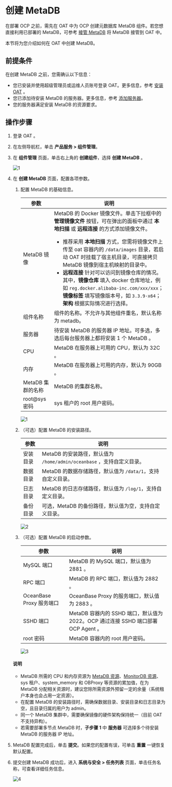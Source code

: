 # 创建 MetaDB

在部署 OCP 之前，需先在 OAT 中为 OCP 创建元数据库 MetaDB 组件。若您想直接利用已部署的 MetaDB，可参考 [接管 MetaDB](https://www.oceanbase.com/docs/enterprise-oat-doc-cn-10000000001092554) 将 MetaDB 接管到 OAT 中。

本节将为您介绍如何在 OAT 中创建 MetaDB。

## 前提条件

在创建 MetaDB 之前，您需确认以下信息：

* 您已安装并使用超级管理员或运维人员账号登录 OAT。更多信息，参考 [安装 OAT](../../../200.prepare-the-deployment-environment/100.install-oat.md) 。
* 您已添加待安装 MetaDB 的服务器。更多信息，参考 [添加服务器](../../../200.prepare-the-deployment-environment/200.standardized-host.md)。
* 您的服务器满足安装 MetaDB 的资源要求。

## 操作步骤

1. 登录 OAT 。

2. 在左侧导航栏，单击 **产品服务 > 组件管理**。

3. 在 **组件管理** 页面，单击右上角的 **创建组件**，选择 **创建 MetaDB** 。

     ![1](https://obbusiness-private.oss-cn-shanghai.aliyuncs.com/doc/img/ocp/401/%E5%88%9B%E5%BB%BAmetadb1.png)

4. 在 **创建 MetaDB** 页面，配置各项参数。

   1. 配置 MetaDB 的基础信息。

        |   参数   |   说明   |
        |--------|---------|
        |   MetaDB 镜像   |   MetaDB 的 Docker 镜像文件。单击下拉框中的 **管理镜像文件** 按钮，可在弹出的面板中通过 **本地扫描** 或 **远程连接** 的方式添加镜像文件。<ul><li>推荐采用 **本地扫描** 方式，您需将镜像文件上传至 oat 容器内的 `/data/images` 目录，若启动 OAT 时挂载了宿主机目录，可直接拷贝 MetaDB 镜像到宿主机映射的目录中。</li><li>**远程连接** 针对可以访问到镜像仓库的情况。其中，**镜像仓库** 填入 docker 仓库地址，例如 `reg.docker.alibaba-inc.com/xxx/xxx`；**镜像标签** 填写镜像版本号，如 `3.3.9-x64`；**架构** 根据实际情况进行选择。</li></ul>   |
        |   组件名称   |   组件的名称。不允许与其他组件重名，默认名称为 metadb。   |
        |   服务器   |   待安装 MetaDB 的服务器 IP 地址。可多选，多选后每台服务器上都将安装 1 个 MetaDB 。   |
        |   CPU   |   MetaDB 在服务器上可用的 CPU，默认为 32C 。  |
        |   内存   |   MetaDB 在服务器上可用的内存，默认为 90GB 。   |
        |   MetaDB 集群的名称   |   MetaDB 的集群名称。   |
        |   root@sys 密码   |   sys 租户的 root 用户密码。  |

        ![1](https://obbusiness-private.oss-cn-shanghai.aliyuncs.com/doc/img/ocp/401/metadb%E5%9F%BA%E7%A1%80%E9%85%8D%E7%BD%AE1.png)

   2. （可选）配置 MetaDB 的安装路径。

        |   参数   |   说明   |
        |--------|---------|
        |   安装目录   |   MetaDB 的安装路径，默认值为 `/home/admin/oceanbase` ，支持自定义目录。 |
        |   数据目录   |   MetaDB 的数据存储路径，默认值为 `/data/1`，支持自定义目录。   |
        |   日志目录   |   MetaDB 的日志存储路径，默认值为 `/log/1`，支持自定义目录。   |
        |   备份目录  |   可选，MetaDB 的备份路径，默认值为空，支持自定义目录。   |

        ![2](https://obbusiness-private.oss-cn-shanghai.aliyuncs.com/doc/img/ocp/401/metadb%E5%AE%89%E8%A3%85%E8%B7%AF%E5%BE%841.png)

   3. （可选）配置 MetaDB 的启动参数。

        |   参数   |   说明   |
        |--------|---------|
        |   MySQL 端口   |   MetaDB 的 MySQL 端口，默认值为 2881 。  |
        |   RPC 端口   |   MetaDB 的 RPC 端口，默认值为 2882 。  |
        |   OceanBase Proxy 服务端口   |   OceanBase Proxy 的服务端口，默认值为 2883 。  |
        |   SSHD 端口  |   MetaDB 容器内的 SSHD 端口，默认值为 2022。OCP 通过连接 SSHD 端口部署 OCP Agent 。  |
        |   root 密码  |   MetaDB 容器内的 root 用户密码。  |

        ![3](https://obbusiness-private.oss-cn-shanghai.aliyuncs.com/doc/img/ocp/401/metadb%E5%90%AF%E5%8A%A8%E5%8F%82%E6%95%B01.png)

    <main id="notice" type='explain'>
    <h4>说明</h4>
    <ul>
    <li>MetaDB 所需的 CPU 和内存资源为 <a href="../../100.planning-resources/100.planning-resources-of-single-node/200.metadb-resources-single-node.md">MetaDB 资源</a>、<a href="../../100.planning-resources/100.planning-resources-of-single-node/300.monitordb-resources-single-node.md">MonitorDB 资源</a>、sys 租户、system_memory 和 OBProxy 等资源的累加值，在为 MetaDB 分配相关资源时，建议您除所需资源外预留一定的余量（系统租户本身也会占用一定资源）。</li>
    <li>在配置 MetaDB 的安装路径时，需确保数据目录、安装目录和日志目录为空，且目录归属的用户为 admin。</li>
    <li>同一个 MetaDB 集群中，需要确保镜像的硬件架构保持统一（目前 OAT 不支持异构）。</li>
    <li>若需要部署多节点 MetaDB 时，<strong>子步骤 1</strong> 中 <strong>服务器</strong> 可选择多个待安装 MetaDB 的服务器 IP 地址。</li>
    </ul>
    </main>

5. MetaDB 配置完成后，单击 **提交**。如果您的配置有误，可单击 **重置** 一键恢复默认配置。

6. 提交创建 MetaDB 成功后，进入 **系统与安全 > 任务列表** 页面，单击任务名称，可查看详细任务信息。

     ![4](https://obbusiness-private.oss-cn-shanghai.aliyuncs.com/doc/img/ocp/401/%E4%BB%BB%E5%8A%A1%E6%88%90%E5%8A%9F1.png)
